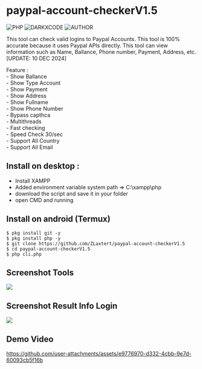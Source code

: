 # paypal-account-checkerV1.5
![PHP](https://img.shields.io/badge/language-PHP-blue.svg)
![DARKXCODE](https://img.shields.io/badge/Team-DARKXCODE-black)
![AUTHOR](https://img.shields.io/badge/Author-Zlaxtert-orange)

This tool can check valid logins to Paypal Accounts. This tool is 100% accurate because it uses Paypal APIs directly. This tool can view information such as Name, Ballance, Phone number, Payment, Address, etc. [UPDATE: 10 DEC 2024]

<p>
Feature :<br />
- Show Ballance<br />
- Show Type Account<br />
- Show Payment<br />
- Show Address<br />
- Show Fullname<br />
- Show Phone Number<br />
- Bypass capthca<br />
- Multithreads<br />
- Fast checking<br />
- Speed Check 30/sec<br />
- Support All Country<br />
- Support All Email<br /></p>

## Install on desktop : 
- Install XAMPP
- Added environment variable system path => C:\xampp\php
- download the script and save it in your folder
- open CMD and running

## Install on android (Termux)
    $ pkg install git -y
    $ pkg install php -y
    $ git clone https://github.com/ZLaxtert/paypal-account-checkerV1.5
    $ cd paypal-account-checkerV1.5
    $ php cli.php

## Screenshot Tools
<img src="https://github.com/ZLaxtert/paypal-account-checkerV1.5/blob/main/ress.png">

## Screenshot Result Info Login
<img src="https://github.com/ZLaxtert/paypal-account-checkerV1.5/blob/main/ress2.png">

## Demo Video
https://github.com/user-attachments/assets/e9776970-d332-4cbb-9e7d-60093cb5f16b


